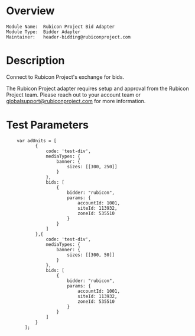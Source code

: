 # Overview

```
Module Name:  Rubicon Project Bid Adapter
Module Type:  Bidder Adapter
Maintainer:   header-bidding@rubiconproject.com
```

# Description

Connect to Rubicon Project's exchange for bids.

The Rubicon Project adapter requires setup and approval from the
Rubicon Project team. Please reach out to your account team or
globalsupport@rubiconproject.com for more information.

# Test Parameters
```
    var adUnits = [
           {
               code: 'test-div',
               mediaTypes: {
                   banner: {
                       sizes: [[300, 250]]
                   }
               },
               bids: [
                   {
                       bidder: "rubicon",
                       params: {
                           accountId: 1001,
                           siteId: 113932,
                           zoneId: 535510
                       }
                   }
               ]
           },{
               code: 'test-div',
               mediaTypes: {
                   banner: {
                       sizes: [[300, 50]]
                   }
               },
               bids: [
                   {
                       bidder: "rubicon",
                       params: {
                           accountId: 1001,
                           siteId: 113932,
                           zoneId: 535510
                       }
                   }
               ]
           }
       ];
```
